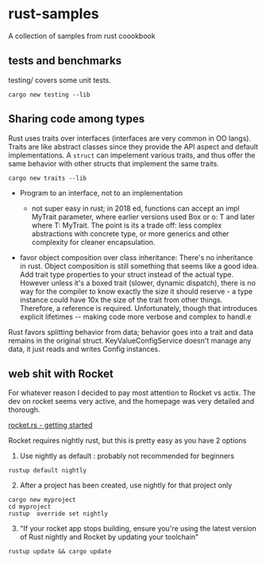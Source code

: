 # rust-samples
A collection of samples from rust coookbook

## tests and benchmarks
testing/ covers some unit tests.

```
cargo new testing --lib
```

## Sharing code among types
Rust uses traits over interfaces (interfaces are very common in OO langs).
Traits are like abstract classes since they provide the API aspect and default
implementations. A `struct` can impelement various traits, and thus offer the 
same behavior with other structs that implement the same traits.

```
cargo new traits --lib
```

- Program to an interface, not to an implementation
  - not super easy in rust; in 2018 ed, functions can accept an impl MyTrait
  parameter, where earlier versions used Box<MyTrait> or o: T and later
  where T: MyTrait. The point is its a trade off: less complex abstractions with
  concrete type, or more generics and other complexity for cleaner encapsulation.

- favor object composition over class inheritance: There's no inheritance
  in rust. Object composition is still something that seems like a good idea. 
  Add trait type properties to your struct instead of the actual type. However
  unless it's a boxed trait (slower, dynamic dispatch), there is no way for the
  compiler to know exactly the size it should reserve -  a type instance could 
  have 10x the size of the trait from other things. Therefore, a reference is
  required. Unfortunately, though that introduces explicit lifetimes -- making
  code more verbose and complex to handl.e

Rust favors splitting behavior from data; behavior goes into a trait and data
remains in the original struct. KeyValueConfigService doesn't manage any data, 
it just reads and writes Config instances.

## web shit with Rocket
For whatever reason I decided to pay most attention to Rocket vs actix. The 
dev on rocket seems very active, and the homepage was very detailed and thorough. 

[rocket.rs - getting started](https://rocket.rs/v0.4/guide/getting-started/)

Rocket requires nightly rust, but this is pretty easy as you have 2 options
1. Use nightly as default : probably not recommended for beginners

```
rustup default nightly
```

2. After a project has been created, use nightly for that project only

```
cargo new myproject
cd myproject
rustup  override set nightly
```

3. "If your rocket app stops building, ensure you're using the latest version
of Rust nightly and Rocket by updating your toolchain"

```
rustup update && cargo update
```
